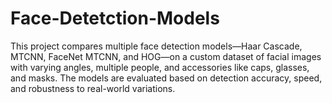 # Face-Detetction-Models
This project compares multiple face detection models—Haar Cascade, MTCNN, FaceNet MTCNN, and HOG—on a custom dataset of facial images with varying angles, multiple people, and accessories like caps, glasses, and masks. The models are evaluated based on detection accuracy, speed, and robustness to real-world variations.
